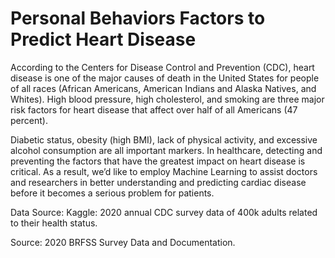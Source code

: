 # Personal Behaviors Factors to Predict Heart Disease

According to the Centers for Disease Control and Prevention (CDC), heart disease is one of the major
causes of death in the United States for people of all races (African Americans, American Indians and
Alaska Natives, and Whites). High blood pressure, high cholesterol, and smoking are three major risk
factors for heart disease that affect over half of all Americans (47 percent).



Diabetic status, obesity (high BMI), lack of physical activity, and excessive alcohol consumption are all
important markers. In healthcare, detecting and preventing the factors that have the greatest impact
on heart disease is critical. As a result, we’d like to employ Machine Learning to assist doctors and
researchers in better understanding and predicting cardiac disease before it becomes a serious problem
for patients.



Data Source:
Kaggle: 2020 annual CDC survey data of 400k adults related to their health status.

Source: 2020 BRFSS Survey Data and Documentation.
